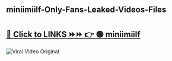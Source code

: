 
 ## miniimiilf-Only-Fans-Leaked-Videos-Files

# <h2><a href="https://mediaupload.pro?miniimiilf">🔗 Click to LINKS ⏩⏩ 👉 🟢 miniimiilf </a></h2>

<a href="https://mediaupload.pro?miniimiilf" rel="nofollow" data-target="animated-image.originalLink"><img src="https://i.ibb.co.com/xMMVF88/686577567.gif" alt="Viral Video Original" style="max-width: 100%; display: inline-block;" data-target="animated-image.originalImage"></a>